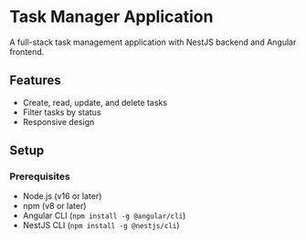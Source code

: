 # Task Manager Application

A full-stack task management application with NestJS backend and Angular frontend.

## Features

- Create, read, update, and delete tasks
- Filter tasks by status
- Responsive design

## Setup

### Prerequisites

- Node.js (v16 or later)
- npm (v8 or later)
- Angular CLI (`npm install -g @angular/cli`)
- NestJS CLI (`npm install -g @nestjs/cli`)
